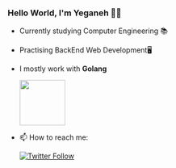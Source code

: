 ### Hello World, I'm Yeganeh 👋😁
- Currently studying Computer Engineering 📚

- Practising BackEnd Web Development🖥️
 
- I mostly work with **Golang** 

  <a href="https://golang.org/" rel="nofollow">
    <img src="https://raw.githubusercontent.com/itsksaurabh/itsksaurabh/master/assets/golang.gif" style="max-width:100%;" height="90">
</a>

-  📫 How to reach me:

    <a href="https://twitter.com/rebel9326" rel="nofollow">
     <img alt="Twitter Follow" src="https://img.shields.io/badge/LinkedIn-0077B5?style=for-the-badge&logo=linkedin&logoColor=white">
</a>
  
  
